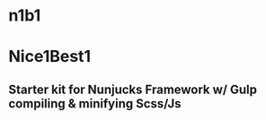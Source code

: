 # n1b1

<h1>Nice1Best1</h1>
<h2>Starter kit for Nunjucks Framework w/ Gulp compiling & minifying Scss/Js</h2>
